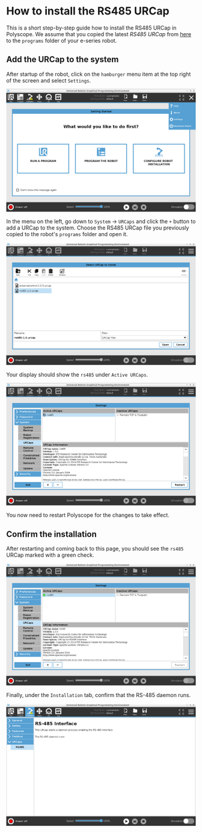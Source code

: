 # How to install the RS485 URCap

This is a short step-by-step guide how to install the RS485 URCap in Polyscope.
We assume that you copied the latest *RS485 URCap* from [here](https://github.com/UniversalRobots/Universal_Robots_ToolComm_Forwarder_URCap/releases) to the `programs` folder of your e-series robot.

## Add the URCap to the system
After startup of the robot, click on the `hamburger` menu item at the top right of
the screen and select `Settings`.

![here](./resources/install_1.png)

In the menu on the left, go down to `System` -> `URCaps` and click the `+` button to add a URCap to the system.
Choose the RS485 URCap file you previously copied to the robot's `programs` folder and open it.

![here](./resources/install_2.png)

Your display should show the `rs485` under `Active URCaps`.

![here](./resources/install_3.png)

You now need to restart Polyscope for the changes to take effect.

## Confirm the installation
After restarting and coming back to this page, you should see the `rs485` URCap marked with a green check.

![here](./resources/install_4.png)

Finally, under the `Installation` tab, confirm that the RS-485 daemon runs.

![here](./resources/install_5.png)

